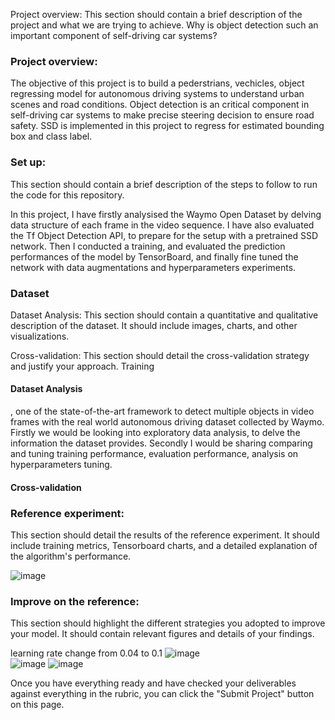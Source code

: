 Project overview: This section should contain a brief description of the project and what we are trying to achieve. Why is object detection such an important component of self-driving car systems?


### Project overview:
The objective of this project is to build a pederstrians, vechicles, object regressing model for autonomous driving systems to understand urban scenes and road conditions.   Object detection is an critical component in self-driving car systems to make precise steering decision to ensure road safety.  SSD is implemented in this project to regress for estimated bounding box and class label.  

### Set up: 
This section should contain a brief description of the steps to follow to run the code for this repository.

In this project, I have firstly analysised the Waymo Open Dataset by delving data structure of each frame in the video sequence. I have also evaluated the Tf Object Detection API, to prepare for the setup with a pretrained SSD  network.  Then I conducted a training, and evaluated the prediction performances of the model by TensorBoard, and finally fine tuned the network with data augmentations and hyperparameters experiments.

### Dataset
Dataset Analysis: This section should contain a quantitative and qualitative description of the dataset. It should include images, charts, and other visualizations.

Cross-validation: This section should detail the cross-validation strategy and justify your approach.
Training

#### Dataset Analysis
, one of the state-of-the-art framework to detect multiple objects in video frames with the real world autonomous driving dataset collected by Waymo.  Firstly we would be looking into exploratory data analysis, to delve the information the dataset provides.  Secondly I would be sharing comparing and tuning training performance, evaluation performance, analysis on hyperparameters tuning.

#### Cross-validation

### Reference experiment: 
This section should detail the results of the reference experiment. It should include training metrics, Tensorboard charts, and a detailed explanation of the algorithm's performance.

![image](https://user-images.githubusercontent.com/21034990/221396833-3fa6ce1d-2237-4972-b18f-b5899de848ac.png)

### Improve on the reference: 
This section should highlight the different strategies you adopted to improve your model. It should contain relevant figures and details of your findings.

learning rate change from 0.04 to 0.1
![image](https://user-images.githubusercontent.com/21034990/221396395-2758214a-a48c-434b-b1a0-036d3aab6735.png)<br>
![image](https://user-images.githubusercontent.com/21034990/221396403-1282b08a-c6a0-411f-8d4b-ff9fb9fb88d8.png)
![image](https://user-images.githubusercontent.com/21034990/221396416-3f9a21ef-c12d-4002-9eb2-1739c9a0d799.png)


Once you have everything ready and have checked your deliverables against everything in the rubric, you can click the "Submit Project" button on this page.

